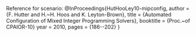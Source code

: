 Reference for scenario:
@InProceedings{HutHooLey10-mipconfig,
  author =       {F. Hutter and H.~H. Hoos and K. Leyton-Brown},
  title =        {Automated Configuration of Mixed Integer Programming Solvers},
  booktitle = {Proc.~of CPAIOR-10}
  year =         2010,
  pages = {186--202}
}

